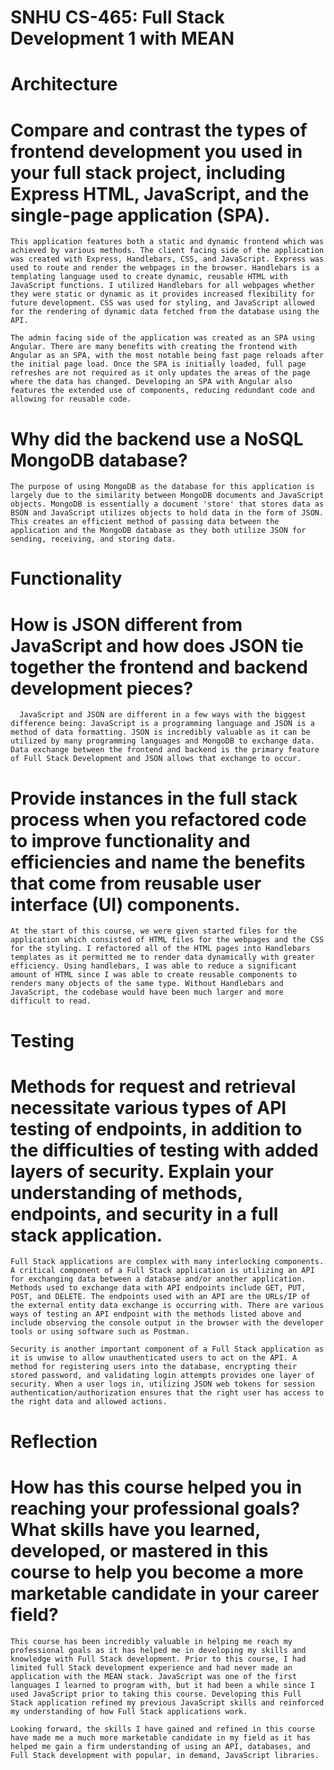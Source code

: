 # SNHU CS-465: Full Stack Development 1 with MEAN

# Architecture
  # Compare and contrast the types of frontend development you used in your full stack project, including Express HTML, JavaScript, and the single-page application (SPA).
    This application features both a static and dynamic frontend which was achieved by various methods. The client facing side of the application was created with Express, Handlebars, CSS, and JavaScript. Express was used to route and render the webpages in the browser. Handlebars is a templating language used to create dynamic, reusable HTML with JavaScript functions. I utilized Handlebars for all webpages whether they were static or dynamic as it provides increased flexibility for future development. CSS was used for styling, and JavaScript allowed for the rendering of dynamic data fetched from the database using the API.

    The admin facing side of the application was created as an SPA using Angular. There are many benefits with creating the frontend with Angular as an SPA, with the most notable being fast page reloads after the initial page load. Once the SPA is initially loaded, full page refreshes are not required as it only updates the areas of the page where the data has changed. Developing an SPA with Angular also features the extended use of components, reducing redundant code and allowing for reusable code. 
    
  # Why did the backend use a NoSQL MongoDB database?
    The purpose of using MongoDB as the database for this application is largely due to the similarity between MongoDB documents and JavaScript objects. MongoDB is essentially a document 'store' that stores data as BSON and JavaScript utilizes objects to hold data in the form of JSON. This creates an efficient method of passing data between the application and the MongoDB database as they both utilize JSON for sending, receiving, and storing data.

# Functionality
   # How is JSON different from JavaScript and how does JSON tie together the frontend and backend development pieces?
      JavaScript and JSON are different in a few ways with the biggest difference being: JavaScript is a programming language and JSON is a method of data formatting. JSON is incredibly valuable as it can be utilized by many programming languages and MongoDB to exchange data. Data exchange between the frontend and backend is the primary feature of Full Stack Development and JSON allows that exchange to occur.
    
   # Provide instances in the full stack process when you refactored code to improve functionality and efficiencies and name the benefits that come from reusable user interface (UI) components.
    At the start of this course, we were given started files for the application which consisted of HTML files for the webpages and the CSS for the styling. I refactored all of the HTML pages into Handlebars templates as it permitted me to render data dynamically with greater efficiency. Using handlebars, I was able to reduce a significant amount of HTML since I was able to create reusable components to renders many objects of the same type. Without Handlebars and JavaScript, the codebase would have been much larger and more difficult to read. 

# Testing
  # Methods for request and retrieval necessitate various types of API testing of endpoints, in addition to the difficulties of testing with added layers of security. Explain your understanding of methods, endpoints, and security in a full stack application.
    Full Stack applications are complex with many interlocking components. A critical component of a Full Stack application is utilizing an API for exchanging data between a database and/or another application. Methods used to exchange data with API endpoints include GET, PUT, POST, and DELETE. The endpoints used with an API are the URLs/IP of the external entity data exchange is occurring with. There are various ways of testing an API endpoint with the methods listed above and include observing the console output in the browser with the developer tools or using software such as Postman. 

    Security is another important component of a Full Stack application as it is unwise to allow unauthenticated users to act on the API. A method for registering users into the database, encrypting their stored password, and validating login attempts provides one layer of security. When a user logs in, utilizing JSON web tokens for session authentication/authorization ensures that the right user has access to the right data and allowed actions. 
    

# Reflection
  # How has this course helped you in reaching your professional goals? What skills have you learned, developed, or mastered in this course to help you become a more marketable candidate in your career field?
    This course has been incredibly valuable in helping me reach my professional goals as it has helped me in developing my skills and knowledge with Full Stack development. Prior to this course, I had limited full Stack development experience and had never made an application with the MEAN stack. JavaScript was one of the first languages I learned to program with, but it had been a while since I used JavaScript prior to taking this course. Developing this Full Stack application refined my previous JavaScript skills and reinforced my understanding of how Full Stack applications work. 
    
    Looking forward, the skills I have gained and refined in this course have made me a much more marketable candidate in my field as it has helped me gain a firm understanding of using an API, databases, and Full Stack development with popular, in demand, JavaScript libraries.


